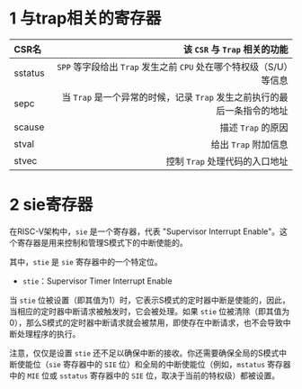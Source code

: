 # 1 与trap相关的寄存器
|CSR名|该 `CSR` 与 `Trap` 相关的功能|
|:---|---:|
|sstatus|`SPP` 等字段给出 `Trap` 发生之前 `CPU` 处在哪个特权级（S/U）等信息|
|sepc|当 `Trap` 是一个异常的时候，记录 `Trap` 发生之前执行的最后一条指令的地址|
|scause|描述 `Trap` 的原因|
|stval|给出 `Trap` 附加信息|
|stvec|控制 `Trap` 处理代码的入口地址|
# 2 sie寄存器
在RISC-V架构中，`sie` 是一个寄存器，代表 "Supervisor Interrupt Enable"。这个寄存器是用来控制和管理S模式下的中断使能的。

其中，`stie` 是 `sie` 寄存器中的一个特定位。

- `stie`：Supervisor Timer Interrupt Enable

当 `stie` 位被设置（即其值为1）时，它表示S模式的定时器中断是使能的，因此，当相应的定时器中断请求被触发时，它会被处理。如果 `stie` 位被清除（即其值为0），那么S模式的定时器中断请求就会被禁用，即使存在中断请求，也不会导致中断处理程序的执行。

注意，仅仅是设置 `stie` 还不足以确保中断的接收。你还需要确保全局的S模式中断使能位（`sie` 寄存器中的 `SIE` 位）和全局的中断使能位（例如，`mstatus` 寄存器中的 `MIE` 位或 `sstatus` 寄存器中的 `SIE` 位，取决于当前的特权级）都被设置。